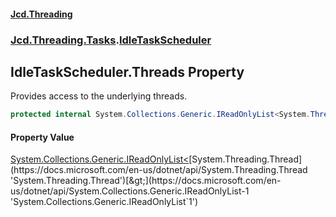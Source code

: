 #### [Jcd.Threading](index.md 'index')
### [Jcd.Threading.Tasks](Jcd.Threading.Tasks.md 'Jcd.Threading.Tasks').[IdleTaskScheduler](IdleTaskScheduler.md 'Jcd.Threading.Tasks.IdleTaskScheduler')

## IdleTaskScheduler.Threads Property

Provides access to the underlying threads.

```csharp
protected internal System.Collections.Generic.IReadOnlyList<System.Threading.Thread?> Threads { get; set; }
```

#### Property Value
[System.Collections.Generic.IReadOnlyList&lt;](https://docs.microsoft.com/en-us/dotnet/api/System.Collections.Generic.IReadOnlyList-1 'System.Collections.Generic.IReadOnlyList`1')[System.Threading.Thread](https://docs.microsoft.com/en-us/dotnet/api/System.Threading.Thread 'System.Threading.Thread')[&gt;](https://docs.microsoft.com/en-us/dotnet/api/System.Collections.Generic.IReadOnlyList-1 'System.Collections.Generic.IReadOnlyList`1')